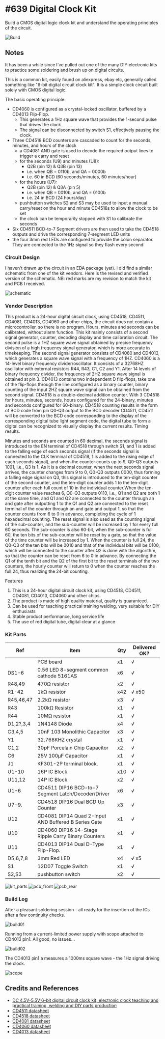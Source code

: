 # #639 Digital Clock Kit

Build a CMOS digital logic clock kit and understand the operating principles of the circuit.

![Build](./assets/DigitalClockKit_build.jpg?raw=true)

## Notes

It has been a while since I've pulled out one of the many DIY electronic kits to practice some soldering and brush up on digital circuits.

This is a common kit, easily found on aliexpress, ebay etc, generally called something like "6-bit digital circuit clock kit".
It is a simple clock circuit built solely with CMOS digital logic.

The basic operating principle:

* CD4060 is configured as a crystal-locked oscillator, buffered by a CD4013 Flip-Flop.
    * This generates a 1Hz square wave that provides the 1-second pulse that drives the clock
    * The signal can be disconnected by switch S1, effectively pausing the clock.
* Three CD4518 BCD counters are cascaded to count for the seconds, minutes, and hours of the clock
    * a CD4081 AND gate is used to decode the required output lines to trigger a carry and reset
    * for the seconds (U9) and minutes (U8):
        * Q2B (pin 12) & Q3B (pin 13)
        * i.e. when QB = 0110b, and QA = 0000b
        * i.e. 60 in BCD (60 seconds/minutes, 60 minutes/hour)
    * for the hours (U7):
        * Q2B (pin 12) & Q3A (pin 5)
        * i.e. when QB = 0010b, and QA = 0100b
        * i.e. 24 in BCD (24 hours/day)
    * pushbutton switches S2 and S3 may be used to input a manual carry/reset on the hour and minute CD4518s to allow the clock to be set
    * the clock can be temporarily stopped with S1 to calibrate the seconds
* Six CD4511 BCD-to-7 Segment drivers are then used to take the CD4518 outputs and drive the corresponding 7-segment LED units
* the four 3mm red LEDs are configured to provide the colon separator. They are connected to the 1Hz signal so they flash every second

### Circuit Design

I haven't drawn up the circuit in an EDA package (yet).
I did find a similar schematic from one of the kit vendors.
Here is the revised and verified version of the schematic.
NB: red marks are my revision to match the kit and PCB I received.

![schematic](./assets/DigitalClockKit_schematic.jpg?raw=true)

### Vendor Description

This product is a 24-hour digital circuit clock, using CD4518, CD4511, CD4081, CD4013, CD4060 and other chips, the circuit does not contain a microcontroller, so there is no program. Hours, minutes and seconds can be calibrated, without alarm function.
This kit mainly consists of a second signal generator, counter, decoding display and time calibration circuit. The second pulse is a 1HZ square wave signal obtained by precise frequency division of a high frequency signal generator, which is more accurate in timekeeping.
The second signal generator consists of CD4060 and CD4013, which generates a square wave signal with a frequency of 1HZ. CD4060 is a 14-level binary frequency divider/oscillator. It consists of a 32768HZ oscillator with external resistors R44, R43, C1, C2 and Y1. After 14 levels of binary frequency divider, the frequency of 2HZ square wave signal is obtained at pin 3. CD4013 contains two independent D flip-flops, take one of the flip-flops through the line configured as a binary counter, binary counting of the input 2HZ square wave signal can be obtained from the second signal. CD4518 is a double-decimal addition counter. With 3 CD4518 for hours, minutes, seconds, hours configured for the 24-binary, minutes and seconds configured for 60-binary. CD4518 counting results in the form of BCD code from pin Q0-Q3 output to the BCD decoder CD4511, CD4511 will be converted to the BCD code corresponding to the display of the corresponding digital tube light segment code, the digital tube to form a digital can be recognized to visually display the current results. Timing results.

Minutes and seconds are counted in 60 decimal, the seconds signal is introduced to the EN terminal of CD4518 through switch S1, and 1 is added to the falling edge of each seconds signal (if the seconds signal is connected to the CLK terminal of CD4518, 1 is added to the rising edge of each seconds signal), and when the counter counts up to 9, Q0-Q3 outputs 1001, i.e., Q3 is 1. As it is a decimal counter, when the next seconds signal arrives, the counter changes from 9 to 0, Q0-Q3 outputs 0000, thus forming a falling edge signal on Q3, this signal is introduced to the ten-digit counter of the second counter, and the ten-digit counter adds 1 to the ten-digit counter after each full count of 10 in the individual counter.When the ten-digit counter value reaches 6, Q0-Q3 outputs 0110, i.e., Q1 and Q2 are both 1 at the same time, and Q1 and Q2 are connected to the counter through an and gate after outputting 1 to the Q1 and Q2 are connected to the reset terminal of the counter through an and gate and output 1, so that the counter counts from 6 to 0 in advance, completing the cycle of 1 hexadecimal counting. The reset signal is also used as the counting signal of the sub-counter, and the sub-counter will be increased by 1 for every full 60 seconds. The sub-counter is also 60-bit, when the sub-counter is full 60, the ten bits of the sub-counter will be reset by a gate, so that the value of the time counter will be increased by 1. When the counter is full 24, the Q0-Q3 of the ten bits will be 0010 and that of the individual bits will be 0100, which will be connected to the counter after Q2 is done with the algorithm, so that the counter can be reset from 6 to 0 in advance. By connecting the Q1 of the tenth bit and the Q2 of the first bit to the reset terminals of the two counters, the hourly counter will return to 0 when the counter reaches the full 24, thus realizing the 24-bit counting.

Features

1. This is a 24-hour digital circuit clock kit, using CD4518, CD4511, CD4081, CD4013, CD4060 and other chips.
2. The product is made of high quality material, quality is guaranteed.
3. Can be used for teaching practical training welding, very suitable for DIY enthusiasts
4. Stable product performance, long service life
5. The use of red digital tube, digital clear at a glance

### Kit Parts

| Ref       | Item                                                 | Qty | Delivered OK? |
|-----------|------------------------------------------------------|-----|---------------|
|           | PCB board                                            | x1  | √             |
| DS1-6     | 0.56 LED 8-segment common cathode 5161AS             | x6  | √             |
| R48,49    | 470Ω resistor                                        | x2  | √             |
| R1-42     | 1kΩ resistor                                         | x42 | √ x50         |
| R45,46,47 | 2.2kΩ resistor                                       | x3  | √             |
| R43       | 100kΩ Resistor                                       | x1  | √             |
| R44       | 10MΩ resistor                                        | x1  | √             |
| D1,2?,3,4 | 1N4148 Diode                                         | x4  | √             |
| C3,4,5    | 10nF 103 Monolithic Capacitor                        | x3  | √             |
| Y1        | 32.768KHZ crystal                                    | x1  | √             |
| C1,2      | 30pF Porcelain Chip Capacitor                        | x2  | √             |
| C6        | 25V 100µF Capacitor                                  | x1  | √             |
| J1        | KF301-2P terminal block.                             | x1  | √             |
| U1-10     | 16P IC Block                                         | x10 | √             |
| U11,12    | 14P IC Block                                         | x2  | √             |
| U1-6      | CD4511 DIP16 BCD-to-7 Segment Latch/Decoder/Driver   | x6  | √             |
| U7-9.     | CD4518 DIP16 Dual BCD Up Counter                     | x3  | √             |
| U12       | CD4081 DIP14 Quad 2-Input AND Buffered B Series Gate | x1  | √             |
| U10       | CD4060 DIP16 14-Stage Ripple Carry Binary Counters   | x1  | √             |
| U11       | CD4013 DIP14 Dual D-Type Flip-Flop.                  | x1  | √             |
| D5,6,7,8  | 3mm Red LED                                          | x4  | √ x5          |
| S1        | 12D07 Toggle Switch                                  | x1  | √             |
| S2,S3     | pushbutton switch                                    | x2  | √             |

![kit_parts](./assets/kit_parts.jpg?raw=true)
![pcb_front](./assets/pcb_front.jpg?raw=true)
![pcb_rear](./assets/pcb_rear.jpg?raw=true)

### Build Log

After a pleasant soldering session - all ready for the insertion of the ICs after a few continuity checks.

![build01](./assets/build01.jpg?raw=true)

Running from a current-limited power supply with scope attached to CD4013 pin1. All good, no issues...

![build02](./assets/build02.jpg?raw=true)

The CD4013 pin1 a measures a 1000ms square wave - the 1Hz signal driving the clock.

![scope](./assets/scope.gif?raw=true)

## Credits and References

* [DC 4.5V-5.5V 6-bit digital circuit clock kit, electronic clock teaching and practical training, welding and DIY parts production](https://www.aliexpress.com/item/1005006053545226.html)
* [CD4511 datasheet](https://www.futurlec.com/4000Series/CD4511.shtml)
* [CD4518 datasheet](https://www.futurlec.com/4000Series/CD4518.shtml)
* [CD4081 datasheet](https://www.futurlec.com/4000Series/CD4081.shtml)
* [CD4060 datasheet](https://www.futurlec.com/4000Series/CD4060.shtml)
* [CD4013 datasheet](https://www.futurlec.com/4000Series/CD4013.shtml)
